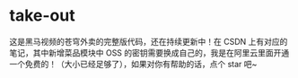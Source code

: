 # take-out
这是黑马视频的苍穹外卖的完整版代码，还在持续更新中！在 CSDN 上有对应的笔记，其中新增菜品模块中 OSS 的密钥需要换成自己的，我是在阿里云里面开通一个免费的！（大小已经足够了），如果对你有帮助的话，点个 star 吧~
